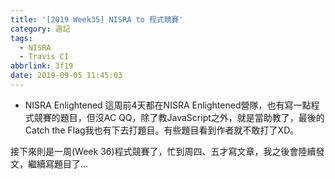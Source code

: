 ```yaml
---
title: '[2019 Week35] NISRA to 程式競賽'
category: 週記
tags:
  - NISRA
  - Travis CI
abbrlink: 3f19
date: 2019-09-05 11:45:03
---
```

* NISRA Enlightened
這周前4天都在NISRA Enlightened營隊，也有寫一點程式競賽的題目，但沒AC QQ，除了教JavaScript之外，就是當助教了，最後的Catch the Flag我也有下去打題目。有些題目看到作者就不敢打了XD。

接下來則是一周(Week 36)程式競賽了，忙到周四、五才寫文章，我之後會陸續發文，繼續寫題目了...